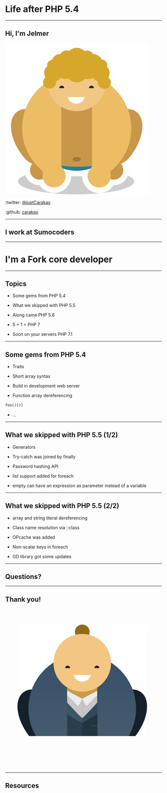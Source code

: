 # Life after PHP 5.4

---

## Hi, I'm Jelmer

![Sumo jelmer](img/Sumo_Jelmer.png)

:twitter: [@justCarakas](http://twitter.com/justcarakas)

:github: [carakas](http://github.com/carakas)

---

## I work at Sumocoders

---

# I'm a Fork core developer

---

## Topics

- Some gems from PHP 5.4

- What we skipped with PHP 5.5

- Along came PHP 5.6

- 5 + 1 = PHP 7

- Soon on your servers PHP 7.1

---

## Some gems from PHP 5.4

- Traits

- Short array syntax

- Build in development web server

- Function array dereferencing

```php
foo()[0]
```

- ... 

---

## What we skipped with PHP 5.5 (1/2)

- Generators

- Try-catch was joined by finally

- Password hashing API

- list support added for foreach

- empty can have an expression as parameter instead of a variable

---

## What we skipped with PHP 5.5 (2/2)

- array and string literal dereferencing

- Class name resolution via ::class

- OPcache was added

- Non-scalar keys in foreach

- GD library got some updates

---

## Questions?

---

## Thank you!

![Thanks](img/thanks.png)

---

## Resources
